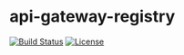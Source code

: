 # api-gateway-registry
[![Build Status](https://travis-ci.org/microcmpt/api-gateway-registry.svg?branch=master)](https://travis-ci.org/microcmpt/api-gateway-registry) [![License](https://img.shields.io/badge/license-Apache%202-4EB1BA.svg)](https://www.apache.org/licenses/LICENSE-2.0.html)